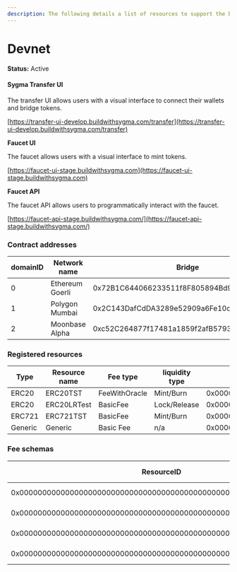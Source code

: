 ```yaml
---
description: The following details a list of resources to support the Devnet environment.
---
```


# Devnet

**Status:** Active

#### Sygma Transfer UI

The transfer UI allows users with a visual interface to connect their wallets and bridge tokens.

[https://transfer-ui-develop.buildwithsygma.com/transfer](https://transfer-ui-develop.buildwithsygma.com/transfer)

**Faucet UI**

The faucet allows users with a visual interface to mint tokens.

[https://faucet-ui-stage.buildwithsygma.com](https://faucet-ui-stage.buildwithsygma.com)

**Faucet API**

The faucet API allows users to programmatically interact with the faucet.

[https://faucet-api-stage.buildwithsygma.com/](https://faucet-api-stage.buildwithsygma.com/)

###

### Contract addresses

| domainID | Network name    | Bridge                                     | ControlSegragator                          | FeeRouter                                  | FeeHandlerWithOracle                       | Erc20Hander                                | ERC721Handler                              | Generic Handler                            |
| -------- | --------------- | ------------------------------------------ | ------------------------------------------ | ------------------------------------------ | ------------------------------------------ | ------------------------------------------ | ------------------------------------------ | ------------------------------------------ |
| 0        | Ethereum Goerli | 0x72B1C644066233511f8F805894Bd9C9bDc8A18bd | 0x0738Bb785Fdf3161E497927835001C685Ae6aF3F | 0x6840BADdFA2a0d74f37bAe445127749e0937bB43 | 0x15f3DD97c87c5848f446e44A07D999e36F77E542 | 0xAAC25f02aeafa90a2E5985604A2b27D70edc9aE2 | 0xEABcd72E0662D3fEbd2e9148a841cD18FFCe49Ea | 0xaE299Ee7999FB708f8ADD517f329417FB7284DcB |
| 1        | Polygon Mumbai  | 0x2C143DafCdDA3289e52909a6Fe10cFa24eC78eFa | 0x24E7f94bcF23A6Ce421a125FEE98AFDd82fa7553 | 0x03E479aBaE403F9e276a8e25DB4d39F10F8584f4 | 0x8Ed0fC96d7163b06F40E420cC81f6F525D40A954 | 0x0c678958A685e028f153bA31e3C348eDbE4D98BA | 0x385Ad090F69CfCa0c2AA4A8345D61935d129f2a2 | 0x6c033C5C704634cC2b43b71E07740f2AE03563Ff |
| 2        | Moonbase Alpha  | 0xc52C264877f17481a1859f2afB5793E4a9d2088b | 0x373242b4721796bcc98e5affe03d424cde28bee2 | 0xAAC25f02aeafa90a2E5985604A2b27D70edc9aE2 | 0xf462b18aDAC00dda60343C674491C83EFa20E3fF | 0x3F9A68fF29B3d86a6928C44dF171A984F6180009 | 0xe9d3b1433bACDfC26ee097629D238A41BF6dA3aE | 0xF1bFBbE4174E2E6595E095BDF3ac8b97aF7796aA |

### Registered resources

| Type    | Resource name | Fee type      | liquidity type | ResourceID                                                         | Goerli Contract address                    | Mumbai contract address                    | Moonase contract address                   |
| ------- | ------------- | ------------- | -------------- | ------------------------------------------------------------------ | ------------------------------------------ | ------------------------------------------ | ------------------------------------------ |
| ERC20   | ERC20TST      | FeeWithOracle | Mint/Burn      | 0x0000000000000000000000000000000000000000000000000000000000000000 | 0x3D151A97A446C9ea6893038e7C0db73466f3f3af | 0x2465c8F84bDB7130ACDf31d694bc9c820F70ac06 | 0xAc693E44E1EDe5f66A4e1406F65b904450932fB3 |
| ERC20   | ERC20LRTest   | BasicFee      | Lock/Release   | 0x0000000000000000000000000000000000000000000000000000000000000300 | 0x3F9A68fF29B3d86a6928C44dF171A984F6180009 | 0xFC072Aa8ABB5646aFD0c22994bdE30dB57B1BF1C | 0x3690601896C289be2d894c3d1213405310D0a25C |
| ERC721  | ERC721TST     | BasicFee      | Mint/Burn      | 0x0000000000000000000000000000000000000000000000000000000000000200 | 0xe9d3b1433bACDfC26ee097629D238A41BF6dA3aE | 0x4beD477d1f5D338855A521ABa2A88c9a15e2eA5d | 0x3D151A97A446C9ea6893038e7C0db73466f3f3af |
| Generic | Generic       | Basic Fee     | n/a            | 0x0000000000000000000000000000000000000000000000000000000000000500 | n/a                                        | n/a                                        | n/a                                        |

### Fee schemas

| ResourceID                                                         | Fee type   | Fee percent\amount |
| ------------------------------------------------------------------ | ---------- | ------------------ |
| 0x0000000000000000000000000000000000000000000000000000000000000000 | Fee oracle | 3%                 |
| 0x0000000000000000000000000000000000000000000000000000000000000300 | Base fee   | 0.0001 Base tokens |
| 0x0000000000000000000000000000000000000000000000000000000000000200 | Base fee   | 0.0001 Base tokens |
| 0x0000000000000000000000000000000000000000000000000000000000000500 | Base fee   | 0.0001 Base tokens |
